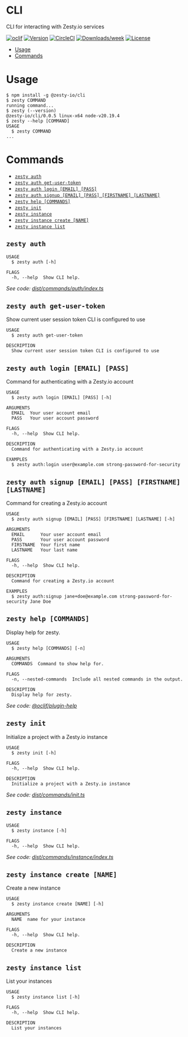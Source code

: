 CLI
=================

CLI for interacting with Zesty.io services

[![oclif](https://img.shields.io/badge/cli-oclif-brightgreen.svg)](https://oclif.io)
[![Version](https://img.shields.io/npm/v/oclif-hello-world.svg)](https://npmjs.org/package/oclif-hello-world)
[![CircleCI](https://circleci.com/gh/oclif/hello-world/tree/main.svg?style=shield)](https://circleci.com/gh/oclif/hello-world/tree/main)
[![Downloads/week](https://img.shields.io/npm/dw/oclif-hello-world.svg)](https://npmjs.org/package/oclif-hello-world)
[![License](https://img.shields.io/npm/l/oclif-hello-world.svg)](https://github.com/oclif/hello-world/blob/main/package.json)

<!-- toc -->
* [Usage](#usage)
* [Commands](#commands)
<!-- tocstop -->
# Usage
<!-- usage -->
```sh-session
$ npm install -g @zesty-io/cli
$ zesty COMMAND
running command...
$ zesty (--version)
@zesty-io/cli/0.0.5 linux-x64 node-v20.19.4
$ zesty --help [COMMAND]
USAGE
  $ zesty COMMAND
...
```
<!-- usagestop -->
# Commands
<!-- commands -->
* [`zesty auth`](#zesty-auth)
* [`zesty auth get-user-token`](#zesty-auth-get-user-token)
* [`zesty auth login [EMAIL] [PASS]`](#zesty-auth-login-email-pass)
* [`zesty auth signup [EMAIL] [PASS] [FIRSTNAME] [LASTNAME]`](#zesty-auth-signup-email-pass-firstname-lastname)
* [`zesty help [COMMANDS]`](#zesty-help-commands)
* [`zesty init`](#zesty-init)
* [`zesty instance`](#zesty-instance)
* [`zesty instance create [NAME]`](#zesty-instance-create-name)
* [`zesty instance list`](#zesty-instance-list)

## `zesty auth`

```
USAGE
  $ zesty auth [-h]

FLAGS
  -h, --help  Show CLI help.
```

_See code: [dist/commands/auth/index.ts](https://github.com/zesty-io/cli/blob/v0.0.5/dist/commands/auth/index.ts)_

## `zesty auth get-user-token`

Show current user session token CLI is configured to use

```
USAGE
  $ zesty auth get-user-token

DESCRIPTION
  Show current user session token CLI is configured to use
```

## `zesty auth login [EMAIL] [PASS]`

Command for authenticating with a Zesty.io account

```
USAGE
  $ zesty auth login [EMAIL] [PASS] [-h]

ARGUMENTS
  EMAIL  Your user account email
  PASS   Your user account password

FLAGS
  -h, --help  Show CLI help.

DESCRIPTION
  Command for authenticating with a Zesty.io account

EXAMPLES
  $ zesty auth:login user@example.com strong-password-for-security
```

## `zesty auth signup [EMAIL] [PASS] [FIRSTNAME] [LASTNAME]`

Command for creating a Zesty.io account

```
USAGE
  $ zesty auth signup [EMAIL] [PASS] [FIRSTNAME] [LASTNAME] [-h]

ARGUMENTS
  EMAIL      Your user account email
  PASS       Your user account password
  FIRSTNAME  Your first name
  LASTNAME   Your last name

FLAGS
  -h, --help  Show CLI help.

DESCRIPTION
  Command for creating a Zesty.io account

EXAMPLES
  $ zesty auth:signup jane+doe@example.com strong-password-for-security Jane Doe
```

## `zesty help [COMMANDS]`

Display help for zesty.

```
USAGE
  $ zesty help [COMMANDS] [-n]

ARGUMENTS
  COMMANDS  Command to show help for.

FLAGS
  -n, --nested-commands  Include all nested commands in the output.

DESCRIPTION
  Display help for zesty.
```

_See code: [@oclif/plugin-help](https://github.com/oclif/plugin-help/blob/v5.2.20/src/commands/help.ts)_

## `zesty init`

Initialize a project with a Zesty.io instance

```
USAGE
  $ zesty init [-h]

FLAGS
  -h, --help  Show CLI help.

DESCRIPTION
  Initialize a project with a Zesty.io instance
```

_See code: [dist/commands/init.ts](https://github.com/zesty-io/cli/blob/v0.0.5/dist/commands/init.ts)_

## `zesty instance`

```
USAGE
  $ zesty instance [-h]

FLAGS
  -h, --help  Show CLI help.
```

_See code: [dist/commands/instance/index.ts](https://github.com/zesty-io/cli/blob/v0.0.5/dist/commands/instance/index.ts)_

## `zesty instance create [NAME]`

Create a new instance

```
USAGE
  $ zesty instance create [NAME] [-h]

ARGUMENTS
  NAME  name for your instance

FLAGS
  -h, --help  Show CLI help.

DESCRIPTION
  Create a new instance
```

## `zesty instance list`

List your instances

```
USAGE
  $ zesty instance list [-h]

FLAGS
  -h, --help  Show CLI help.

DESCRIPTION
  List your instances
```
<!-- commandsstop -->
